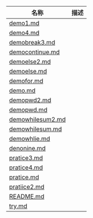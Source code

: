 | 名称 | 描述 |
| - | - |
| [demo1.md](demo1.md) | |
| [demo4.md](demo4.md) | |
| [demobreak3.md](demobreak3.md) | |
| [democontinue.md](democontinue.md) | |
| [demoelse2.md](demoelse2.md) | |
| [demoelse.md](demoelse.md) | |
| [demofor.md](demofor.md) | |
| [demo.md](demo.md) | |
| [demopwd2.md](demopwd2.md) | |
| [demopwd.md](demopwd.md) | |
| [demowhilesum2.md](demowhilesum2.md) | |
| [demowhilesum.md](demowhilesum.md) | |
| [demowhlie.md](demowhlie.md) | |
| [denonine.md](denonine.md) | |
| [pratice3.md](pratice3.md) | |
| [pratice4.md](pratice4.md) | |
| [pratice.md](pratice.md) | |
| [pratiice2.md](pratiice2.md) | |
| [README.md](README.md) | |
| [try.md](try.md) | |
